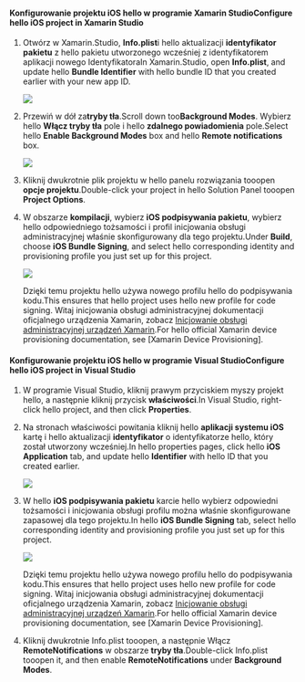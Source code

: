 #### <a name="configure-hello-ios-project-in-xamarin-studio"></a><span data-ttu-id="50878-101">Konfigurowanie projektu iOS hello w programie Xamarin Studio</span><span class="sxs-lookup"><span data-stu-id="50878-101">Configure hello iOS project in Xamarin Studio</span></span>
1. <span data-ttu-id="50878-102">Otwórz w Xamarin.Studio, **Info.plist**i hello aktualizacji **identyfikator pakietu** z hello pakietu utworzonego wcześniej z identyfikatorem aplikacji nowego Identyfikatora</span><span class="sxs-lookup"><span data-stu-id="50878-102">In Xamarin.Studio, open **Info.plist**, and update hello **Bundle Identifier** with hello bundle ID that you created earlier with your new app ID.</span></span>

    ![](./media/app-service-mobile-xamarin-ios-configure-project/mobile-services-ios-push-21.png)
2. <span data-ttu-id="50878-103">Przewiń w dół za**tryby tła**.</span><span class="sxs-lookup"><span data-stu-id="50878-103">Scroll down too**Background Modes**.</span></span> <span data-ttu-id="50878-104">Wybierz hello **Włącz tryby tła** pole i hello **zdalnego powiadomienia** pole.</span><span class="sxs-lookup"><span data-stu-id="50878-104">Select hello **Enable Background Modes** box and hello **Remote notifications** box.</span></span>

    ![](./media/app-service-mobile-xamarin-ios-configure-project/mobile-services-ios-push-22.png)
3. <span data-ttu-id="50878-105">Kliknij dwukrotnie plik projektu w hello panelu rozwiązania tooopen **opcje projektu**.</span><span class="sxs-lookup"><span data-stu-id="50878-105">Double-click your project in hello Solution Panel tooopen **Project Options**.</span></span>
4. <span data-ttu-id="50878-106">W obszarze **kompilacji**, wybierz **iOS podpisywania pakietu**, wybierz hello odpowiedniego tożsamości i profil inicjowania obsługi administracyjnej właśnie skonfigurowany dla tego projektu.</span><span class="sxs-lookup"><span data-stu-id="50878-106">Under **Build**, choose **iOS Bundle Signing**, and select hello corresponding identity and provisioning profile you just set up for this project.</span></span>

   ![](./media/app-service-mobile-xamarin-ios-configure-project/mobile-services-ios-push-20.png)

   <span data-ttu-id="50878-107">Dzięki temu projektu hello używa nowego profilu hello do podpisywania kodu.</span><span class="sxs-lookup"><span data-stu-id="50878-107">This ensures that hello project uses hello new profile for code signing.</span></span> <span data-ttu-id="50878-108">Witaj inicjowania obsługi administracyjnej dokumentacji oficjalnego urządzenia Xamarin, zobacz [Inicjowanie obsługi administracyjnej urządzeń Xamarin].</span><span class="sxs-lookup"><span data-stu-id="50878-108">For hello official Xamarin device provisioning documentation, see [Xamarin Device Provisioning].</span></span>

#### <a name="configure-hello-ios-project-in-visual-studio"></a><span data-ttu-id="50878-109">Konfigurowanie projektu iOS hello w programie Visual Studio</span><span class="sxs-lookup"><span data-stu-id="50878-109">Configure hello iOS project in Visual Studio</span></span>
1. <span data-ttu-id="50878-110">W programie Visual Studio, kliknij prawym przyciskiem myszy projekt hello, a następnie kliknij przycisk **właściwości**.</span><span class="sxs-lookup"><span data-stu-id="50878-110">In Visual Studio, right-click hello project, and then click **Properties**.</span></span>
2. <span data-ttu-id="50878-111">Na stronach właściwości powitania kliknij hello **aplikacji systemu iOS** kartę i hello aktualizacji **identyfikator** o identyfikatorze hello, który został utworzony wcześniej.</span><span class="sxs-lookup"><span data-stu-id="50878-111">In hello properties pages, click hello **iOS Application** tab, and update hello **Identifier** with hello ID that you created earlier.</span></span>

    ![](./media/app-service-mobile-xamarin-ios-configure-project/mobile-services-ios-push-23.png)
3. <span data-ttu-id="50878-112">W hello **iOS podpisywania pakietu** karcie hello wybierz odpowiedni tożsamości i inicjowania obsługi profilu można właśnie skonfigurowane zapasowej dla tego projektu.</span><span class="sxs-lookup"><span data-stu-id="50878-112">In hello **iOS Bundle Signing** tab, select hello corresponding identity and provisioning profile you just set up for this project.</span></span>

    ![](./media/app-service-mobile-xamarin-ios-configure-project/mobile-services-ios-push-24.png)

    <span data-ttu-id="50878-113">Dzięki temu projektu hello używa nowego profilu hello do podpisywania kodu.</span><span class="sxs-lookup"><span data-stu-id="50878-113">This ensures that hello project uses hello new profile for code signing.</span></span> <span data-ttu-id="50878-114">Witaj inicjowania obsługi administracyjnej dokumentacji oficjalnego urządzenia Xamarin, zobacz [Inicjowanie obsługi administracyjnej urządzeń Xamarin].</span><span class="sxs-lookup"><span data-stu-id="50878-114">For hello official Xamarin device provisioning documentation, see [Xamarin Device Provisioning].</span></span>
4. <span data-ttu-id="50878-115">Kliknij dwukrotnie Info.plist tooopen, a następnie Włącz **RemoteNotifications** w obszarze **tryby tła**.</span><span class="sxs-lookup"><span data-stu-id="50878-115">Double-click Info.plist tooopen it, and then enable **RemoteNotifications** under **Background Modes**.</span></span>

[Inicjowanie obsługi administracyjnej urządzeń Xamarin]: http://developer.xamarin.com/guides/ios/getting_started/installation/device_provisioning/
